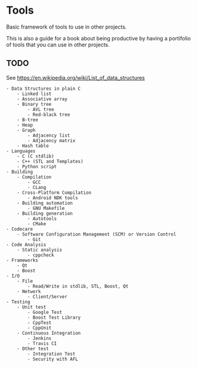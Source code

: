 # Tools
Basic framework of tools to use in other projects.

This is also a guide for a book about being productive by having a portifolio of
tools that you can use in other projects.


## TODO

See https://en.wikipedia.org/wiki/List_of_data_structures

	- Data Structures in plain C
		- Linked list
		- Associative array
		- Binary tree
			- AVL tree
			- Red-black tree
		- B-tree
		- Heap
		- Graph
			- Adjacency list
			- Adjacency matrix
		- Hash table
	- Languages
		- C (C stdlib)
		- C++ (STL and Templates)
		- Python script
	- Building
		- Compilation
			- GCC
			- CLang
		- Cross-Platform Compilation
			- Android NDK tools
		- Building automation
			- GNU Makefile
		- Building generation
			- Autotools
			- CMake
	- Codecare
		- Software Configuration Management (SCM) or Version Control
			- Git
	- Code Analysis
		- Static analysis
			- cppcheck
	- Frameworks
		- Qt
		- Boost
	- I/O
		- File
			- Read/Write in stdlib, STL, Boost, Qt
		- Network
			- Client/Server
	- Testing
		- Unit test
			- Google Test
			- Boost Test Library
			- CppTest
			- CppUnit
		- Continuous Integration
			- Jenkins
			- Travis CI
		- Other test
			- Integration Test
			- Security with AFL

